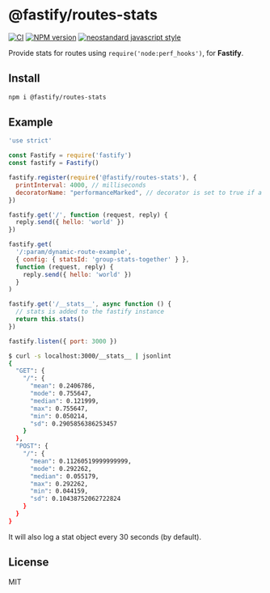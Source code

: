 # @fastify/routes-stats

[![CI](https://github.com/fastify/fastify-routes-stats/actions/workflows/ci.yml/badge.svg?branch=master)](https://github.com/fastify/fastify-routes-stats/actions/workflows/ci.yml)
[![NPM version](https://img.shields.io/npm/v/@fastify/routes-stats.svg?style=flat)](https://www.npmjs.com/package/@fastify/routes-stats)
[![neostandard javascript style](https://img.shields.io/badge/code_style-neostandard-brightgreen?style=flat)](https://github.com/neostandard/neostandard)

Provide stats for routes using `require('node:perf_hooks')`, for **Fastify**.

## Install

```sh
npm i @fastify/routes-stats
```

## Example

```js
'use strict'

const Fastify = require('fastify')
const fastify = Fastify()

fastify.register(require('@fastify/routes-stats'), {
  printInterval: 4000, // milliseconds
  decoratorName: "performanceMarked", // decorator is set to true if a performance.mark was called for the request
})

fastify.get('/', function (request, reply) {
  reply.send({ hello: 'world' })
})

fastify.get(
  '/:param/dynamic-route-example',
  { config: { statsId: 'group-stats-together' } },
  function (request, reply) {
    reply.send({ hello: 'world' })
  }
)

fastify.get('/__stats__', async function () {
  // stats is added to the fastify instance
  return this.stats()
})

fastify.listen({ port: 3000 })
```

```sh
$ curl -s localhost:3000/__stats__ | jsonlint
{
  "GET": {
    "/": {
      "mean": 0.2406786,
      "mode": 0.755647,
      "median": 0.121999,
      "max": 0.755647,
      "min": 0.050214,
      "sd": 0.2905856386253457
    }
  },
  "POST": {
    "/": {
      "mean": 0.11260519999999999,
      "mode": 0.292262,
      "median": 0.055179,
      "max": 0.292262,
      "min": 0.044159,
      "sd": 0.10438752062722824
    }
  }
}
```

It will also log a stat object every 30 seconds (by default).

## License

MIT
